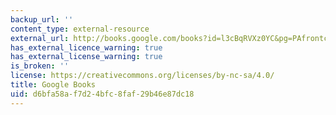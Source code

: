```yaml
---
backup_url: ''
content_type: external-resource
external_url: http://books.google.com/books?id=l3cBqRVXz0YC&pg=PAfrontcover
has_external_licence_warning: true
has_external_license_warning: true
is_broken: ''
license: https://creativecommons.org/licenses/by-nc-sa/4.0/
title: Google Books
uid: d6bfa58a-f7d2-4bfc-8faf-29b46e87dc18
---
```

